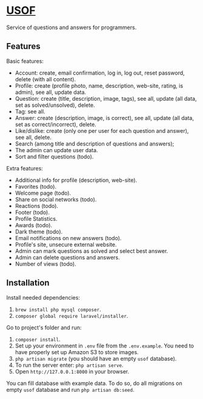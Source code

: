 # [USOF](http://usof.vchkhr.com/)
Service of questions and answers for programmers.

## Features
Basic features:
- Account: create, email confirmation, log in, log out, reset password, delete (with all content).
- Profile: create (profile photo, name, description, web-site, rating, is admin), see all, update data.
- Question: create (title, description, image, tags), see all, update (all data, set as solved/unsolved), delete.
- Tag: see all.
- Answer: create (description, image, is correct), see all, update (all data, set as correct/incorrect), delete.
- Like/dislike: create (only one per user for each question and answer), see all, delete.
- Search (among title and description of questions and answers);
- The admin can update user data.
- Sort and filter questions (todo).

Extra features:
- Additional info for profile (description, web-site).
- Favorites (todo).
- Welcome page (todo).
- Share on social networks (todo).
- Reactions (todo).
- Footer (todo).
- Profile Statistics.
- Awards (todo).
- Dark theme (todo).
- Email notifications on new answers (todo).
- Profile's site, unsecure external website.
- Admin can mark questions as solved and select best answer.
- Admin can delete questions and answers.
- Number of views (todo).


## Installation
Install needed dependencies:
1. `brew install php mysql composer`.
2. `composer global require laravel/installer`.

Go to project's folder and run:
1. `composer install`.
2. Set up your environment in `.env` file from the `.env.example`. You need to have properly set up Amazon S3 to store images.
3. `php artisan migrate` (you should have an empty `usof` database).
4. To run the server enter: `php artisan serve`.
5. Open `http://127.0.0.1:8000` in your browser.

You can fill database with example data. To do so, do all migrations on empty `usof` database and run `php artisan db:seed`.
